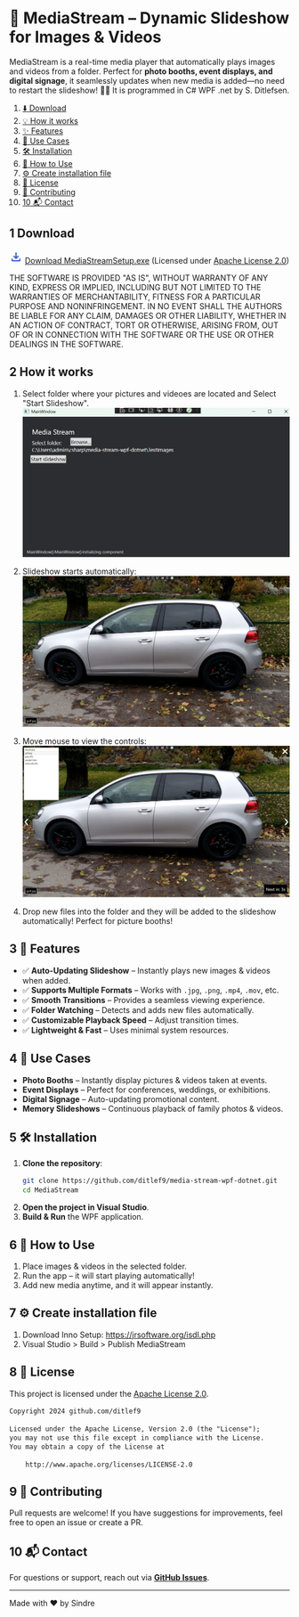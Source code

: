 # 📸 MediaStream – Dynamic Slideshow for Images & Videos

MediaStream is a real-time media player that automatically plays images and videos from a folder. 
Perfect for **photo booths, event displays, and digital signage**, 
it seamlessly updates when new media is added—no need to restart the slideshow! 🎥✨
It is programmed in C# WPF .net by S. Ditlefsen.


1. [⬇️ Download](1-download)
2. [💡 How it works](#-installation)
3. [✨ Features](#-installation)
4. [🎯 Use Cases](#-installation)
5. [🛠 Installation](#-installation)
6. [📂 How to Use](#-installation)
7. [⚙️ Create installation file](#-installation)
8. [📜 License](#-how-to-use)
9. [🤝 Contributing](#-create-installation-file)
10. [10 📬 Contact](#-license)


## 1 Download 

![Download](docs/download_24dp_2854C5_FILL0_wght400_GRAD0_opsz24.png) 
[Download MediaStreamSetup.exe](https://github.com/ditlef9/media-stream-wpf-dotnet/raw/refs/heads/main/Installer/Output/MediaStreamInstaller.exe)
(Licensed under 
[Apache License 2.0](https://www.apache.org/licenses/LICENSE-2.0))

THE SOFTWARE IS PROVIDED "AS IS", WITHOUT WARRANTY OF ANY KIND, EXPRESS OR IMPLIED, INCLUDING BUT NOT LIMITED TO THE WARRANTIES OF MERCHANTABILITY, FITNESS FOR A PARTICULAR PURPOSE AND NONINFRINGEMENT. IN NO EVENT SHALL THE AUTHORS BE LIABLE FOR ANY CLAIM, DAMAGES OR OTHER LIABILITY, WHETHER IN AN ACTION OF CONTRACT, TORT OR OTHERWISE, ARISING FROM, OUT OF OR IN CONNECTION WITH THE SOFTWARE OR THE USE OR OTHER DEALINGS IN THE SOFTWARE.


## 2 How it works
1. Select folder where your pictures and videoes are located and Select "Start Slideshow". 
![Select folder](docs/main-window.png)

2. Slideshow starts automatically:
![Select folder](docs/slideshow-without-controls.jpg)

3. Move mouse to view the controls: 
![Select folder](docs/slideshow-with-controls.jpg)
 
4. Drop new files into the folder and they will be added to the slideshow automatically! Perfect for picture booths!

## 3 🚀 Features
- ✅ **Auto-Updating Slideshow** – Instantly plays new images & videos when added.
- ✅ **Supports Multiple Formats** – Works with `.jpg`, `.png`, `.mp4`, `.mov`, etc.
- ✅ **Smooth Transitions** – Provides a seamless viewing experience.
- ✅ **Folder Watching** – Detects and adds new files automatically.
- ✅ **Customizable Playback Speed** – Adjust transition times.
- ✅ **Lightweight & Fast** – Uses minimal system resources.

## 4 🎯 Use Cases
- **Photo Booths** – Instantly display pictures & videos taken at events.
- **Event Displays** – Perfect for conferences, weddings, or exhibitions.
- **Digital Signage** – Auto-updating promotional content.
- **Memory Slideshows** – Continuous playback of family photos & videos.

## 5 🛠 Installation
1. **Clone the repository**:
   ```sh
   git clone https://github.com/ditlef9/media-stream-wpf-dotnet.git
   cd MediaStream
   ```
2. **Open the project in Visual Studio**.
3. **Build & Run** the WPF application.

## 6 📂 How to Use
1. Place images & videos in the selected folder.
2. Run the app – it will start playing automatically!
3. Add new media anytime, and it will appear instantly.


## 7 ⚙️ Create installation file

1. Download Inno Setup: https://jrsoftware.org/isdl.php
2. Visual Studio > Build > Publish MediaStream


## 8 📜 License
This project is licensed under the
[Apache License 2.0](https://www.apache.org/licenses/LICENSE-2.0).

```
Copyright 2024 github.com/ditlef9

Licensed under the Apache License, Version 2.0 (the "License");
you may not use this file except in compliance with the License.
You may obtain a copy of the License at

    http://www.apache.org/licenses/LICENSE-2.0
```

## 9 🤝 Contributing
Pull requests are welcome! If you have suggestions for improvements, feel free to open an issue or create a PR.

## 10 📬 Contact
For questions or support, reach out via **[GitHub Issues](https://github.com/ditlef9/media-stream-wpf-dotnet/issues)**.

---
Made with ❤️ by Sindre
